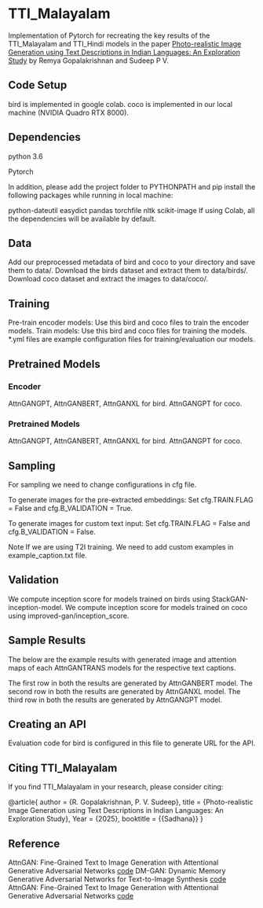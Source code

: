 # TTI_Malayalam
Implementation of Pytorch for recreating the key results of the TTI_Malayalam and TTI_Hindi models in the paper [Photo-realistic Image Generation using Text Descriptions in Indian Languages: An Exploration Study](https://link.springer.com/chapter/10.1007/978-3-031-58535-7_12) by Remya Gopalakrishnan and Sudeep P V.



## Code Setup
bird is implemented in google colab.
coco is implemented in our local machine (NVIDIA Quadro RTX 8000).

## Dependencies
python 3.6

Pytorch

In addition, please add the project folder to PYTHONPATH and pip install the following packages while running in local machine:

python-dateutil
easydict
pandas
torchfile
nltk
scikit-image
If using Colab, all the dependencies will be available by default.

## Data
Add our preprocessed metadata of bird and coco to your directory and save them to data/.
Download the birds dataset and extract them to data/birds/.
Download coco dataset and extract the images to data/coco/.

## Training
Pre-train encoder models: Use this bird and coco files to train the encoder models.
Train models: Use this bird and coco files for training the models.
*.yml files are example configuration files for training/evaluation our models.

## Pretrained Models
### Encoder

AttnGANGPT, AttnGANBERT, AttnGANXL for bird.
AttnGANGPT for coco.
### Pretrained Models

AttnGANGPT, AttnGANBERT, AttnGANXL for bird.
AttnGANGPT for coco.
## Sampling
For sampling we need to change configurations in cfg file.

To generate images for the pre-extracted embeddings: Set cfg.TRAIN.FLAG = False and cfg.B_VALIDATION = True.

To generate images for custom text input: Set cfg.TRAIN.FLAG = False and cfg.B_VALIDATION = False.

Note If we are using T2I training. We need to add custom examples in example_caption.txt file.

## Validation
We compute inception score for models trained on birds using StackGAN-inception-model.
We compute inception score for models trained on coco using improved-gan/inception_score.

## Sample Results
The below are the example results with generated image and attention maps of each AttnGANTRANS models for the respective text captions.

The first row in both the results are generated by AttnGANBERT model.
The second row in both the results are generated by AttnGANXL model.
The third row in both the results are generated by AttnGANGPT model.


## Creating an API
Evaluation code for bird is configured in this file to generate URL for the API.

## Citing TTI_Malayalam
If you find TTI_Malayalam in your research, please consider citing:

@article{
  author    = {R. Gopalakrishnan, P. V. Sudeep},
  title     = {Photo-realistic Image Generation using Text Descriptions in Indian Languages: An Exploration Study},
  Year      = {2025},
  booktitle = {{Sadhana}}
}

## Reference

AttnGAN: Fine-Grained Text to Image Generation with Attentional Generative Adversarial Networks [code](https://github.com/taoxugit/AttnGAN)
DM-GAN: Dynamic Memory Generative Adversarial Networks for Text-to-Image Synthesis [code](https://github.com/MinfengZhu/DM-GAN)
AttnGAN: Fine-Grained Text to Image Generation with Attentional Generative Adversarial Networks [code](https://github.com/tobran/DF-GAN)
